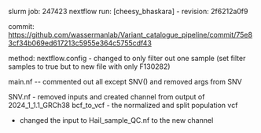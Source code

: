slurm job: 247423
nextflow run: [cheesy_bhaskara] - revision: 2f6212a0f9

commit: https://github.com/wassermanlab/Variant_catalogue_pipeline/commit/75e83cf34b069ed617213c5955e364c5755cdf43 


method:
nextflow.config - changed to only filter out one sample (set filter samples to true but to new file with only F130282)

main.nf -- commented out all except SNV() and removed args from SNV

SNV.nf - removed inputs and created channel from output of 2024_1_1.1_GRCh38 bcf_to_vcf - the normalized and split population vcf
- changed the input to Hail_sample_QC.nf to the new channel